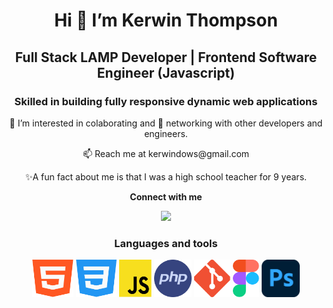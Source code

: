 <h1 align="center">Hi 👋 I’m Kerwin Thompson</h1>
  
<h2 align="center">Full Stack LAMP Developer | Frontend Software Engineer (Javascript)</h2>
<h3 align="center">Skilled in building fully responsive dynamic web applications</h3>

<p align="center"> 👀 I’m interested in colaborating and 💞️ networking with other developers and engineers.</p>
<p align="center">📫 Reach me at kerwindows@gmail.com</p>
<p align="center"> ✨A fun fact about me is that I was a high school teacher for 9 years.</p>

<p align="center"><b>Connect with me</b> </p>

<p align="center"><img src="https://img.shields.io/badge/LinkedIn-Kerwindows-blue"></p>

<h3 align="center">Languages and tools</h3>
<p align="center">
 
  <img src="https://github.com/Kerwindows/Kerwindows/blob/main/files/html.svg" height=60> 
  <img src="https://github.com/Kerwindows/Kerwindows/blob/main/files/css.svg" height=60>    
  <img src="https://github.com/Kerwindows/Kerwindows/blob/main/files/js.svg" height=60> 
  <img src="https://github.com/Kerwindows/Kerwindows/blob/main/files/php.svg" height=60> 
  <img src="https://github.com/Kerwindows/Kerwindows/blob/main/files/git.svg" height=60> 
  <img src="https://github.com/Kerwindows/Kerwindows/blob/main/files/figma.svg" height=60> 
  <img src="https://github.com/Kerwindows/Kerwindows/blob/main/files/photoshop.svg" height=60> 
</p>

<!---
Kerwindows/Kerwindows is a ✨ special ✨ repository because its `README.md` (this file) appears on your GitHub profile.
You can click the Preview link to take a look at your changes.
--->
